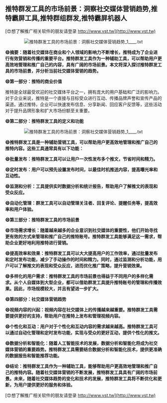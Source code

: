 ## **推特群发工具的市场前景：洞察社交媒体营销趋势,推特霸屏工具,推特群组群发,推特霸屏机器人**

[😍想了解推广相关软件的朋友请登录 http://www.vst.tw](http://www.vst.tw)

 <center><img src="https://vst.tw/MP4/tuiguang/png/7.png" alt="推特群发工具的市场前景：洞察社交媒体营销趋势_1____.txt"></center>

**😄摘要：随着社交媒体在商业和个人领域的影响力不断增长，推特成为了企业进行有效营销和传播的重要平台。推特群发工具作为一种辅助工具，可以帮助用户更高效地管理和推广自己的内容，具有广阔的市场前景。本文将深入探讨推特群发工具的市场前景，并分析当前社交媒体营销的趋势。**

**😄第一部分：推特的商业价值**

推特是全球最受欢迎的社交媒体平台之一，拥有庞大的用户基础和广泛的影响力。对于企业来说，推特是一个直接与目标受众进行互动、传播品牌声誉和宣传产品的渠道。通过推特，企业可以快速发布信息、分享新闻、回应客户反馈等，这些活动对于提升品牌形象和扩大市场份额至关重要。

**😄第二部分：推特群发工具的定义和功能**

 <center><img src="https://vst.tw/MP4/tuiguang/png/5.png" alt="推特群发工具的市场前景：洞察社交媒体营销趋势_1____.txt"></center>

**😄推特群发工具是一种辅助营销工具，可以帮助用户更高效地管理和推广自己的推特内容。这些工具通常具有以下功能：**

**😄批量发布：推特群发工具可以让用户一次性发布多个推文，节省时间和精力。**

**😄定时发布：用户可以预先设置发布时间，以最佳时机推送内容，提高曝光率和互动性。**

**😄监测和分析：工具提供实时数据分析和统计报告，帮助用户了解推文的表现和受众反应。**

**😄自动化管理：群发工具可以自动管理关注者、回复评论、提醒任务等，提高效率和用户体验。**

**😄第三部分：推特群发工具的市场前景**

**😄市场需求增长：随着越来越多的企业意识到社交媒体的重要性，他们开始寻找更有效的方式来管理和推广自己的推特账号。推特群发工具能够满足这一需求，帮助企业更好地利用推特进行营销。**

**😄提高效率和效果：推特群发工具可以大大提高用户的工作效率，通过批量发布和定时发布功能，减少了手动操作的时间和精力。同时，通过监测和分析功能，用户可以了解推文的表现和受众反应，进而优化推广策略，提升营销效果。**

**😄多样化的用户需求：推特群发工具的市场前景也得益于不同用户的多样化需求。从个人自媒体到大型企业，都可以借助群发工具提升推特账号的管理和传播效果。因此，市场规模较大，并且有望进一步扩大。**

**😄第四部分：社交媒体营销趋势**

**😄视频内容的兴起：视频内容在社交媒体上的传播越来越重要。推特群发工具需要提供更好的支持，帮助用户在推特上发布和管理视频内容。**

**😄个性化和互动：用户对于个性化和互动内容的需求越来越高。推特群发工具可以通过自动化管理和定时发布功能，实现与受众的更好互动，提供个性化的推文。**

**😄数据分析和智能化：随着人工智能技术的发展，数据分析和智能化将成为社交媒体营销的重要趋势。推特群发工具需要结合数据分析和智能化技术，提供更准确的数据报告和智能推荐功能。**

**😄结论：推特群发工具作为一种辅助工具，能够帮助用户更高效地管理和推广自己的推特内容。随着社交媒体营销的不断发展，推特群发工具具有广阔的市场前景。未来，随着社交媒体趋势的变化和技术的发展，推特群发工具将不断优化和更新，为用户提供更好的服务和体验。**

[😍想了解推广相关软件的朋友请登录 http://www.vst.tw](http://www.vst.tw)



